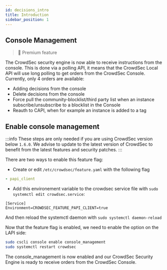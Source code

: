 ```yaml
---
id: decisions_intro
title: Introduction
sidebar_position: 1
---
```


## Console Management

> 🌟 Premium feature

The CrowdSec security engine is now able to receive instructions from the console.
This is done via a polling API, it means that the CrowdSec Local API will use long polling to get orders from the CrowdSec Console.
Currently, only 4 orders are available:
 - Adding decisions from the console
 - Delete decisions from the console
 - Force pull the community-blocklist/third party list when an instance subscribe/unsubscribe to a blocklist in the Console
 - Reauth to CAPI, when for example an instance is added to a tag


## Enable console management

:::info
These steps are only needed if you are using CrowdSec version below `1.6.0`. We advise to update to the latest version of CrowdSec to benefit from the latest features and security patches.
:::

There are two ways to enable this feature flag:
 - Create or edit `/etc/crowdsec/feature.yaml` with the following flag

```yaml
- papi_client
```
 - Add this environement variable to the crowdsec service file with `sudo systemctl edit crowdsec.service`:
```
[Service]
Environment=CROWDSEC_FEATURE_PAPI_CLIENT=true
```

And then reload the systemctl daemon with `sudo systemctl daemon-reload`

Now that the feature flag is enabled, we need to enable the option on the LAPI side:
```bash
sudo cscli console enable console_management
sudo systemctl restart crowdsec
```

The console_management is now enabled and our CrowdSec Security Engine is ready to receive orders from the CrowdSec Console.
